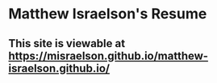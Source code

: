 # Matthew Israelson's Resume

## This site is viewable at https://misraelson.github.io/matthew-israelson.github.io/
